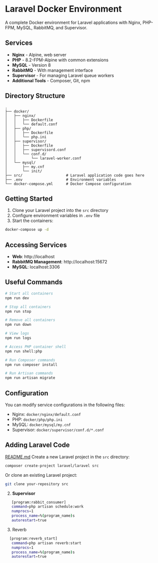 # Laravel Docker Environment

A complete Docker environment for Laravel applications with Nginx, PHP-FPM, MySQL, RabbitMQ, and Supervisor.

## Services

- **Nginx** - Alpine, web server
- **PHP** - 8.2-FPM-Alpine with common extensions
- **MySQL** - Version 8
- **RabbitMQ** - With management interface
- **Supervisor** - For managing Laravel queue workers
- **Additional Tools** - Composer, Git, npm

## Directory Structure

```
.
├── docker/
│   ├── nginx/
│   │   ├── Dockerfile
│   │   └── default.conf
│   ├── php/
│   │   ├── Dockerfile
│   │   └── php.ini
│   ├── supervisor/
│   │   ├── Dockerfile
│   │   ├── supervisord.conf
│   │   └── conf.d/
│   │       └── laravel-worker.conf
│   └── mysql/
│       ├── my.cnf
│       └── init/
├── src/                    # Laravel application code goes here
├── .env                    # Environment variables
└── docker-compose.yml      # Docker Compose configuration
```

## Getting Started

1. Clone your Laravel project into the `src` directory
2. Configure environment variables in `.env` file
3. Start the containers:

```bash
docker-compose up -d
```

## Accessing Services

- **Web**: http://localhost
- **RabbitMQ Management**: http://localhost:15672
- **MySQL**: localhost:3306

## Useful Commands

```bash
# Start all containers
npm run dev

# Stop all containers
npm run stop

# Remove all containers
npm run down

# View logs
npm run logs

# Access PHP container shell
npm run shell:php

# Run Composer commands
npm run composer install

# Run Artisan commands
npm run artisan migrate
```

## Configuration

You can modify service configurations in the following files:

- Nginx: `docker/nginx/default.conf`
- PHP: `docker/php/php.ini`
- MySQL: `docker/mysql/my.cnf`
- Supervisor: `docker/supervisor/conf.d/*.conf`

## Adding Laravel Code
[README.md](..%2Fnews_portal%2FREADME.md)
Create a new Laravel project in the `src` directory:

```bash
composer create-project laravel/laravel src
```

Or clone an existing Laravel project:

```bash
git clone your-repository src
```

2. **Supervisor**
```bash
   [program:rabbit_consumer]
   command=php artisan schedule:work
   numprocs=1  
   process_name=%(program_name)s
   autorestart=true
```
3. Reverb
```bash
  [program:reverb_start]
   command=php artisan reverb:start
   numprocs=1  
   process_name=%(program_name)s
   autorestart=true
```